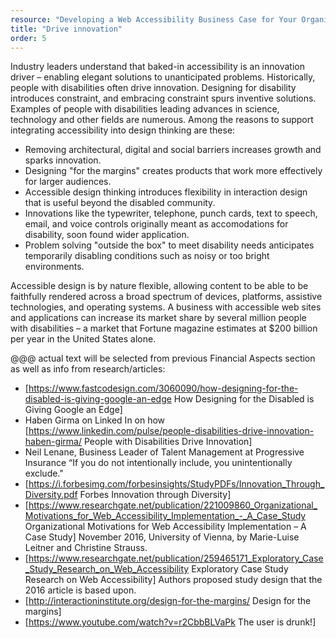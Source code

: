 ```yaml
---
resource: "Developing a Web Accessibility Business Case for Your Organization"
title: "Drive innovation"
order: 5
---
```


Industry leaders understand that baked-in accessibility is an innovation driver – enabling elegant solutions to unanticipated problems. Historically, people with disabilities often drive innovation. Designing for disability introduces constraint, and embracing constraint spurs inventive solutions. Examples of people with disabilities leading advances in science, technology and other fields are numerous. Among the reasons to support integrating accessibility into design thinking are these:
* Removing architectural, digital and social barriers increases growth and sparks innovation.
* Designing "for the margins" creates products that work more effectively for larger audiences.
* Accessible design thinking introduces flexibility in interaction design that is useful beyond the disabled community.
* Innovations like the typewriter, telephone, punch cards, text to speech, email, and voice controls originally meant as accomodations for disability, soon found wider application.
* Problem solving "outside the box" to meet disability needs anticipates temporarily disabling conditions such as noisy or too bright environments.

Accessible design is by nature flexible, allowing content to be able to be faithfully rendered across a broad spectrum of devices, platforms, assistive technologies, and operating systems. A business with accessible web sites and applications can increase its market share by several million people with disabilities – a market that Fortune magazine estimates at $200&nbsp;billion per year in the United States alone. 

@@@ actual text will be selected from previous Financial Aspects section as well as info from research/articles:

* [https://www.fastcodesign.com/3060090/how-designing-for-the-disabled-is-giving-google-an-edge How Designing for the Disabled is Giving Google an Edge]
* Haben Girma on Linked In on how [https://www.linkedin.com/pulse/people-disabilities-drive-innovation-haben-girma/ People with Disabilities Drive Innovation]
* Neil Lenane, Business Leader of Talent Management at Progressive Insurance “If you do not intentionally include, you unintentionally exclude."
* [https://i.forbesimg.com/forbesinsights/StudyPDFs/Innovation_Through_Diversity.pdf Forbes Innovation through Diversity] 
* [https://www.researchgate.net/publication/221009860_Organizational_Motivations_for_Web_Accessibility_Implementation_-_A_Case_Study Organizational Motivations for Web Accessibility Implementation – A Case Study] November 2016, University of Vienna, by Marie-Luise Leitner and Christine Strauss.   
* [https://www.researchgate.net/publication/259465171_Exploratory_Case_Study_Research_on_Web_Accessibility Exploratory Case Study Research on Web Accessibility] Authors proposed study design that the 2016 article is based upon. 
* [http://interactioninstitute.org/design-for-the-margins/ Design for the margins]
* [https://www.youtube.com/watch?v=r2CbbBLVaPk The user is drunk!]


